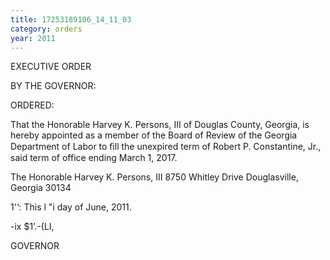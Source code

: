 ```yaml
---
title: 17253189106_14_11_03
category: orders
year: 2011
---
```

 

EXECUTIVE ORDER

BY THE GOVERNOR:

ORDERED:

That the Honorable Harvey K. Persons, III of Douglas
County, Georgia, is hereby appointed as a member of the
Board of Review of the Georgia Department of Labor to ﬁll
the unexpired term of Robert P. Constantine, Jr., said term
of office ending March 1, 2017.

The Honorable Harvey K. Persons, III
8750 Whitley Drive
Douglasville, Georgia 30134

1'‘:
This l "i day of June, 2011.

 -ix $1’.-(LI,

GOVERNOR

